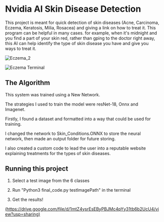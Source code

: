 # Nvidia AI Skin Disease Detection

 This project is meant for quick detection of skin diseases (Acne, Carcinoma, Eczema, Keratosis, Milia, Rosacea) and giving a link on how to treat it. This program can be helpful in many cases. for example, when it's midnight and you find a part of your skin red, rather than gping to the doctor right away, this AI can help identify the type of skin disease you have and give you ways to treat it.

![Eczema_2](https://github.com/user-attachments/assets/49bdeb2c-b163-44f0-b30d-90d075a832b6)

![Eczema Terminal](https://github.com/user-attachments/assets/6d7afb26-8723-41d6-a1ce-469f0829f4c1)


## The Algorithm

This system was trained using a New Network. 

The strategies I used to train the model were resNet-18, Onnx and Imagenet.

Firstly, I found a dataset and formatted into a way that could be used for training.

I changed the network to Skin_Conditions.ONNX to store the neural network, then made an output folder for future storing.

I also created a custom code to lead the user into a reputable website explaining treatments for the types of skin diseases.

## Running this project

1. Select a test image from the 6 classes

2. Run "Python3 final_code.py testImagePath" in the terminal

3. Get the results!


[(https://drive.google.com/file/d/1mtZ4ysrEsEByPBJMc4pYy31tb6b2UcU4/view?usp=sharing)](https://drive.google.com/file/d/1mtZ4ysrEsEByPBJMc4pYy31tb6b2UcU4/view?usp=sharing)
